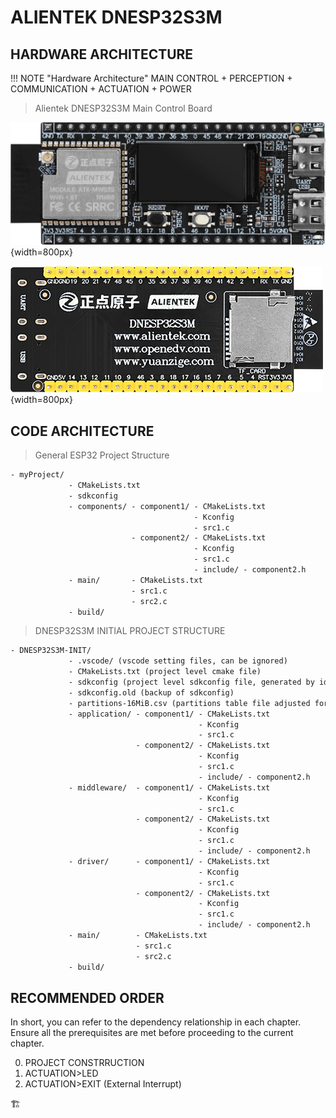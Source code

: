 # ALIENTEK DNESP32S3M

## HARDWARE ARCHITECTURE

!!! NOTE "Hardware Architecture"
    MAIN CONTROL + PERCEPTION + COMMUNICATION + ACTUATION + POWER

>Alientek DNESP32S3M Main Control Board

![DNESP32S3M](DNESP32S3M.png){width=800px}

![DNESP32S3M-BACK](DNESP32S3M-BACK.png){width=800px}

## CODE ARCHITECTURE

>General ESP32 Project Structure

```txt
- myProject/
             - CMakeLists.txt
             - sdkconfig
             - components/ - component1/ - CMakeLists.txt
                                         - Kconfig
                                         - src1.c
                           - component2/ - CMakeLists.txt
                                         - Kconfig
                                         - src1.c
                                         - include/ - component2.h
             - main/       - CMakeLists.txt
                           - src1.c
                           - src2.c
             - build/

```
>DNESP32S3M INITIAL PROJECT STRUCTURE

```txt
- DNESP32S3M-INIT/
             - .vscode/ (vscode setting files, can be ignored)
             - CMakeLists.txt (project level cmake file)
             - sdkconfig (project level sdkconfig file, generated by idf.py menuconfig)
             - sdkconfig.old (backup of sdkconfig)
             - partitions-16MiB.csv (partitions table file adjusted for 16MiB flash)
             - application/ - component1/ - CMakeLists.txt
                                          - Kconfig
                                          - src1.c
                            - component2/ - CMakeLists.txt
                                          - Kconfig
                                          - src1.c
                                          - include/ - component2.h
             - middleware/  - component1/ - CMakeLists.txt
                                          - Kconfig
                                          - src1.c
                            - component2/ - CMakeLists.txt
                                          - Kconfig
                                          - src1.c
                                          - include/ - component2.h
             - driver/      - component1/ - CMakeLists.txt
                                          - Kconfig
                                          - src1.c
                            - component2/ - CMakeLists.txt
                                          - Kconfig
                                          - src1.c
                                          - include/ - component2.h
             - main/        - CMakeLists.txt
                            - src1.c
                            - src2.c
             - build/

```

## RECOMMENDED ORDER

In short, you can refer to the dependency relationship in each chapter. Ensure all the prerequisites are met before proceeding to the current chapter.

0. PROJECT CONSTRRUCTION
1. ACTUATION>LED
2. ACTUATION>EXIT (External Interrupt)

🏗️